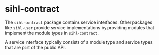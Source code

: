# sihl-contract

The `sihl-contract` package contains service interfaces. Other packages like `sihl-user` provide service implementations by providing modules that implement the module types in `sihl-contract`.

A service interface typically consists of a module type and service types that are part of the public API.

